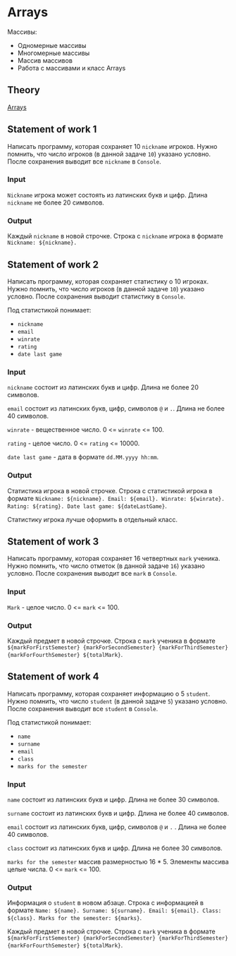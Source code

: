 # Arrays
Массивы:
- Одномерные массивы
- Многомерные массивы
- Массив массивов
- Работа с массивами и класс Arrays



## Theory
[Arrays](https://github.com/rakavets/javase/wiki/Arrays)


## Statement of work 1
Написать программу, которая сохраняет 10 `nickname` игроков. Нужно помнить, что число игроков (в данной задаче `10`) указано условно. После сохранения выводит все `nickname` в `Console`.

### Input
`Nickname` игрока может состоять из латинских букв и цифр. Длина `nickname` не более 20 символов.

### Output
Каждый `nickname` в новой строчке. Строка с `nickname` игрока в формате `Nickname: ${nickname}.`


## Statement of work 2
Написать программу, которая сохраняет статистику о 10 игроках. Нужно помнить, что число игроков (в данной задаче `10`) указано условно. После сохранения выводит статистику в `Console`.

Под статистикой понимает:

- `nickname`
- `email`
- `winrate`
- `rating`
- `date last game`

### Input
`nickname` состоит из латинских букв и цифр. Длина не более 20 символов.

`email` состоит из латинских букв, цифр, символов `@` и `.`. Длина не более 40 символов.

`winrate` - вещественное число. 0 <= `winrate` <= 100.

`rating` - целое число. 0 <= `rating` <= 10000.

`date last game` - дата в формате `dd.MM.yyyy hh:mm`.

### Output
Статистика игрока в новой строчке. Строка с статистикой игрока в формате `Nickname: ${nickname}. Email: ${email}. Winrate: ${winrate}. Rating: ${rating}. Date last game: ${dateLastGame}`.

Статистику игрока лучше оформить в отдельный класс.


## Statement of work 3
Написать программу, которая сохраняет 16 четвертных `mark` ученика. Нужно помнить, что число отметок (в данной задаче `16`) указано условно. После сохранения выводит все `mark` в `Console`.

### Input
`Mark` - целое число. 0 <= `mark` <= 100.

### Output
Каждый предмет в новой строчке. Строка с `mark` ученика в формате `${markForFirstSemester} {markForSecondSemester} {markForThirdSemester} {markForFourthSemester} ${totalMark}`.


## Statement of work 4
Написать программу, которая сохраняет информацию о 5 `student`. Нужно помнить, что число `student` (в данной задаче `5`) указано условно. После сохранения выводит все `student` в `Console`.

Под статистикой понимает:

- `name`
- `surname`
- `email`
- `class`
- `marks for the semester`

### Input
`name` состоит из латинских букв и цифр. Длина не более 30 символов.

`surname` состоит из латинских букв и цифр. Длина не более 40 символов.

`email` состоит из латинских букв, цифр, символов `@` и `.` . Длина не более 40 символов.

`class` состоит из латинских букв и цифр. Длина не более 30 символов.

`marks for the semester` массив размерностью 16 * 5. Элементы массива целые числа. 0 <= `mark` <= 100.

### Output
Информация о `student` в новом абзаце. Строка с информацией в формате `Name: ${name}. Surname: ${surname}. Email: ${email}. Class: ${class}. Marks for the semester: ${marks}`.

Каждый предмет в новой строчке. Строка с `mark` ученика в формате `${markForFirstSemester} {markForSecondSemester} {markForThirdSemester} {markForFourthSemester} ${totalMark}`.